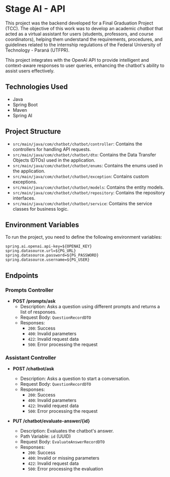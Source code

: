 # Stage AI - API
This project was the backend developed for a Final Graduation Project (TCC). The objective of this work was to develop an academic *chatbot* that acted as a virtual assistant for users (students, professors, and course coordinators), helping them understand the requirements, procedures, and guidelines related to the internship regulations of the Federal University of Technology - Paraná (UTFPR).

This project integrates with the OpenAI API to provide intelligent and context-aware responses to user queries, enhancing the chatbot's ability to assist users effectively.

## Technologies Used

- Java
- Spring Boot
- Maven
- Spring AI

## Project Structure

- `src/main/java/com/chatbot/chatbot/controller`: Contains the controllers for handling API requests.
- `src/main/java/com/chatbot/chatbot/dto`: Contains the Data Transfer Objects (DTOs) used in the application.
- `src/main/java/com/chatbot/chatbot/enums`: Contains the enums used in the application.
- `src/main/java/com/chatbot/chatbot/exception`: Contains custom exceptions.
- `src/main/java/com/chatbot/chatbot/models`: Contains the entity models.
- `src/main/java/com/chatbot/chatbot/repository`: Contains the repository interfaces.
- `src/main/java/com/chatbot/chatbot/service`: Contains the service classes for business logic.

## Environment Variables

To run the project, you need to define the following environment variables:

```properties
spring.ai.openai.api-key=${OPENAI_KEY}
spring.datasource.url=${PG_URL}
spring.datasource.password=${PG_PASSWORD}
spring.datasource.username=${PG_USER}
```

## Endpoints

### Prompts Controller

- **POST /prompts/ask**
  - Description: Asks a question using different prompts and returns a list of responses.
  - Request Body: `QuestionRecordDTO`
  - Responses:
    - `200`: Success
    - `400`: Invalid parameters
    - `422`: Invalid request data
    - `500`: Error processing the request

### Assistant Controller

- **POST /chatbot/ask**
  - Description: Asks a question to start a conversation.
  - Request Body: `QuestionRecordDTO`
  - Responses:
    - `200`: Success
    - `400`: Invalid parameters
    - `422`: Invalid request data
    - `500`: Error processing the request

- **PUT /chatbot/evaluate-answer/{id}**
  - Description: Evaluates the chatbot's answer.
  - Path Variable: `id` (UUID)
  - Request Body: `EvaluateAnswerRecordDTO`
  - Responses:
    - `200`: Success
    - `400`: Invalid or missing parameters
    - `422`: Invalid request data
    - `500`: Error processing the evaluation
